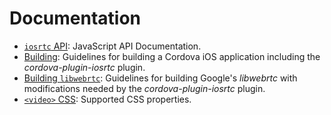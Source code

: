 # Documentation

* [`iosrtc` API](iosrtc.md): JavaScript API Documentation.
* [Building](Building.md): Guidelines for building a Cordova iOS application including the *cordova-plugin-iosrtc* plugin.
* [Building `libwebrtc`](BuildingLibWebRTC.md): Guidelines for building Google's *libwebrtc* with modifications needed by the *cordova-plugin-iosrtc* plugin.
* [`<video>` CSS](videoCSS.md): Supported CSS properties.




